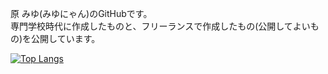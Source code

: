 原 みゆ(みゆにゃん)のGitHubです。<br>
専門学校時代に作成したものと、フリーランスで作成したもの(公開してよいもの)を公開しています。

[![Top Langs](https://github-readme-stats.vercel.app/api/top-langs/?username=clmode99&layout=compact&theme=dark
)](https://github.com/anuraghazra/github-readme-stats)
